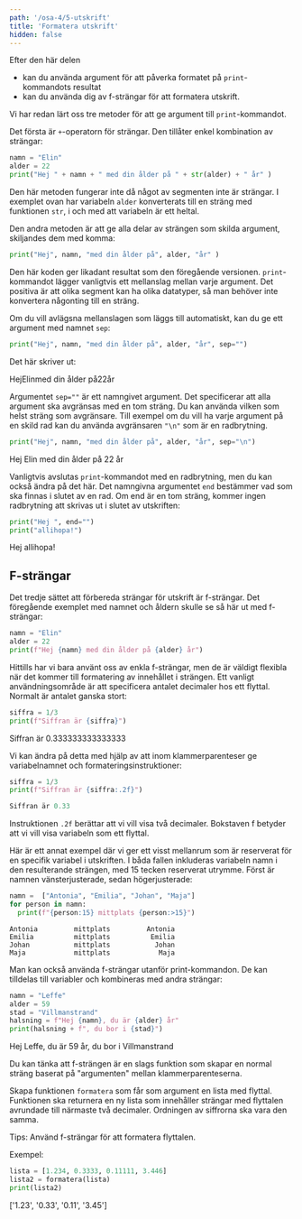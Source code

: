 ```yaml
---
path: '/osa-4/5-utskrift'
title: 'Formatera utskrift'
hidden: false
---
```


<text-box variant='learningObjectives' name='Lärandemål'>

Efter den här delen

* kan du använda argument för att påverka formatet på `print`-kommandots resultat
* kan du använda dig av f-strängar för att formatera utskrift.

</text-box>

Vi har redan lärt oss tre metoder för att ge argument till `print`-kommandot.

Det första är `+`-operatorn för strängar. Den tillåter enkel kombination av strängar:

```python
namn = "Elin"
alder = 22
print("Hej " + namn + " med din ålder på " + str(alder) + " år" )
```

Den här metoden fungerar inte då något av segmenten inte är strängar. I exemplet ovan har variabeln `alder` konverterats till en sträng med funktionen `str`, i och med att variabeln är ett heltal.

Den andra metoden är att ge alla delar av strängen som skilda argument, skiljandes dem med komma:

```python
print("Hej", namn, "med din ålder på", alder, "år" )
```

Den här koden ger likadant resultat som den föregående versionen. `print`-kommandot lägger vanligtvis ett mellanslag mellan varje argument. Det positiva är att olika segment kan ha olika datatyper, så man behöver inte konvertera någonting till en sträng.

Om du vill avlägsna mellanslagen som läggs till automatiskt, kan du ge ett argument med namnet `sep`:

```python
print("Hej", namn, "med din ålder på", alder, "år", sep="")
```

Det här skriver ut:

<sample-output>

HejElinmed din ålder på22år

</sample-output>


Argumentet `sep=""` är ett namngivet argument. Det specificerar att alla argument ska avgränsas med en tom sträng. Du kan använda vilken som helst sträng som avgränsare. Till exempel om du vill ha varje argument på en skild rad kan du använda avgränsaren `"\n"` som är en radbrytning.

```python
print("Hej", namn, "med din ålder på", alder, "år", sep="\n")
```

<sample-output>

Hej
Elin
med din ålder på
22
år

</sample-output>

Vanligtvis avslutas `print`-kommandot med en radbrytning, men du kan också ändra på det här. Det namngivna argumentet `end` bestämmer vad som ska finnas i slutet av en rad. Om end är en tom sträng, kommer ingen radbrytning att skrivas ut i slutet av utskriften:

```python
print("Hej ", end="")
print("allihopa!")
```

<sample-output>

Hej allihopa!

</sample-output>

## F-strängar

Det tredje sättet att förbereda strängar för utskrift är f-strängar. Det föregående exemplet med namnet och åldern skulle se så här ut med f-strängar:

```python
namn = "Elin"
alder = 22
print(f"Hej {namn} med din ålder på {alder} år")
```

Hittills har vi bara använt oss av enkla f-strängar, men de är väldigt flexibla när det kommer till formatering av innehållet i strängen. Ett vanligt användningsområde är att specificera antalet decimaler hos ett flyttal. Normalt är antalet ganska stort:

```python
siffra = 1/3
print(f"Siffran är {siffra}")
```

<sample-output>

Siffran är 0.333333333333333

</sample-output>

Vi kan ändra på detta med hjälp av att inom klammerparenteser ge variabelnamnet och formateringsinstruktioner:

```python
siffra = 1/3
print(f"Siffran är {siffra:.2f}")
```

```python
Siffran är 0.33
```

Instruktionen `.2f` berättar att vi vill visa två decimaler. Bokstaven f betyder att vi vill visa variabeln som ett flyttal.

Här är ett annat exempel där vi ger ett visst mellanrum som är reserverat för en specifik variabel i utskriften. I båda fallen inkluderas variabeln namn i den resulterande strängen, med 15 tecken reserverat utrymme. Först är namnen vänsterjusterade, sedan högerjusterade:

```python
namn =  ["Antonia", "Emilia", "Johan", "Maja"]
for person in namn:
  print(f"{person:15} mittplats {person:>15}")
```

```
Antonia         mittplats         Antonia
Emilia          mittplats          Emilia
Johan           mittplats           Johan
Maja            mittplats            Maja
```

Man kan också använda f-strängar utanför print-kommandon. De kan tilldelas till variabler och kombineras med andra strängar:

```python
namn = "Leffe"
alder = 59
stad = "Villmanstrand"
halsning = f"Hej {namn}, du är {alder} år"
print(halsning + f", du bor i {stad}")
```

<sample-output>

Hej Leffe, du är 59 år, du bor i Villmanstrand

</sample-output>

Du kan tänka att f-strängen är en slags funktion som skapar en normal sträng baserat på "argumenten" mellan klammerparenteserna.

<programming-exercise name='Från sifferlista till stränglista' tmcname='osa04-20_sifferlista_till_stranglista'>

Skapa funktionen `formatera` som får som argument en lista med flyttal. Funktionen ska returnera en ny lista som innehåller strängar med flyttalen avrundade till närmaste två decimaler. Ordningen av siffrorna ska vara den samma.

Tips: Använd f-strängar för att formatera flyttalen.

Exempel:

```python
lista = [1.234, 0.3333, 0.11111, 3.446]
lista2 = formatera(lista)
print(lista2)
```

<sample-output>

['1.23', '0.33', '0.11', '3.45']

</sample-output>

</programming-exercise>

<quiz id="92e6d079-80c1-5914-8cf7-abd181a418dd"></quiz>
